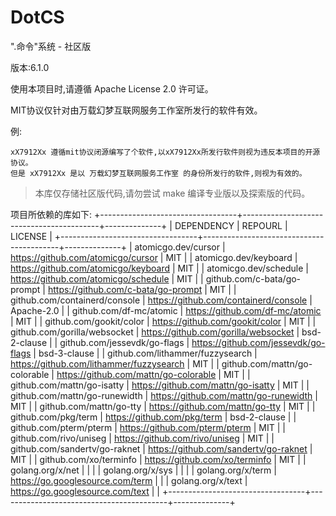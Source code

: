 # DotCS
".命令"系统 - 社区版

版本:6.1.0

使用本项目时,请遵循 Apache License 2.0 许可证。

MIT协议仅针对由万载幻梦互联网服务工作室所发行的软件有效。

例:
```
xX7912Xx 遵循mit协议闭源编写了个软件,以xX7912Xx所发行软件则视为违反本项目的开源协议。
但是 xX7912Xx 是以 万载幻梦互联网服务工作室 的身份所发行的软件,则视为有效的。
```

> 本库仅存储社区版代码,请勿尝试 make 编译专业版以及探索版的代码。

项目所依赖的库如下:
+----------------------------------+------------------------------------------+--------------+
|            DEPENDENCY            |                 REPOURL                  |   LICENSE    |
+----------------------------------+------------------------------------------+--------------+
| atomicgo.dev/cursor              | https://github.com/atomicgo/cursor       | MIT          |
| atomicgo.dev/keyboard            | https://github.com/atomicgo/keyboard     | MIT          |
| atomicgo.dev/schedule            | https://github.com/atomicgo/schedule     | MIT          |
| github.com/c-bata/go-prompt      | https://github.com/c-bata/go-prompt      | MIT          |
| github.com/containerd/console    | https://github.com/containerd/console    | Apache-2.0   |
| github.com/df-mc/atomic          | https://github.com/df-mc/atomic          | MIT          |
| github.com/gookit/color          | https://github.com/gookit/color          | MIT          |
| github.com/gorilla/websocket     | https://github.com/gorilla/websocket     | bsd-2-clause |
| github.com/jessevdk/go-flags     | https://github.com/jessevdk/go-flags     | bsd-3-clause |
| github.com/lithammer/fuzzysearch | https://github.com/lithammer/fuzzysearch | MIT          |
| github.com/mattn/go-colorable    | https://github.com/mattn/go-colorable    | MIT          |
| github.com/mattn/go-isatty       | https://github.com/mattn/go-isatty       | MIT          |
| github.com/mattn/go-runewidth    | https://github.com/mattn/go-runewidth    | MIT          |
| github.com/mattn/go-tty          | https://github.com/mattn/go-tty          | MIT          |
| github.com/pkg/term              | https://github.com/pkg/term              | bsd-2-clause |
| github.com/pterm/pterm           | https://github.com/pterm/pterm           | MIT          |
| github.com/rivo/uniseg           | https://github.com/rivo/uniseg           | MIT          |
| github.com/sandertv/go-raknet    | https://github.com/sandertv/go-raknet    | MIT          |
| github.com/xo/terminfo           | https://github.com/xo/terminfo           | MIT          |
| golang.org/x/net                 |                                          |              |
| golang.org/x/sys                 |                                          |              |
| golang.org/x/term                | https://go.googlesource.com/term         |              |
| golang.org/x/text                | https://go.googlesource.com/text         |              |
+----------------------------------+------------------------------------------+--------------+

